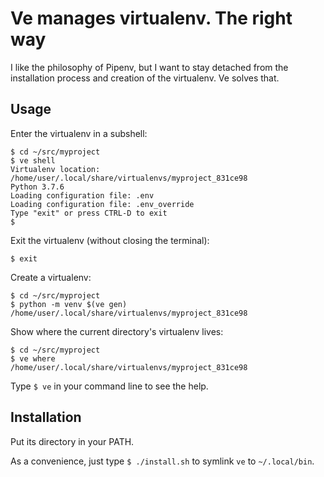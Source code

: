 # Ve manages virtualenv. The right way #

I like the philosophy of Pipenv, but I want to stay detached from the installation process and creation of the virtualenv. Ve solves that.


## Usage ##

Enter the virtualenv in a subshell:

```
$ cd ~/src/myproject
$ ve shell
Virtualenv location: /home/user/.local/share/virtualenvs/myproject_831ce98
Python 3.7.6
Loading configuration file: .env
Loading configuration file: .env_override
Type "exit" or press CTRL-D to exit
$ 
```


Exit the virtualenv (without closing the terminal):

```
$ exit
```

Create a virtualenv:

```
$ cd ~/src/myproject
$ python -m venv $(ve gen)
/home/user/.local/share/virtualenvs/myproject_831ce98
```


Show where the current directory's virtualenv lives:

```
$ cd ~/src/myproject
$ ve where
/home/user/.local/share/virtualenvs/myproject_831ce98
```


Type `$ ve` in your command line to see the help.


## Installation

Put its directory in your PATH.

As a convenience, just type `$ ./install.sh` to symlink `ve` to `~/.local/bin`.
